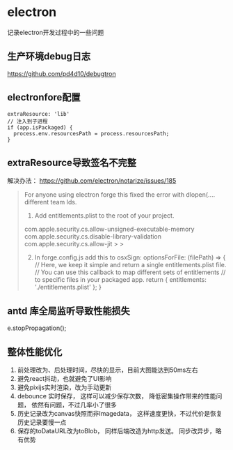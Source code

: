 # electron
记录electron开发过程中的一些问题

## 生产环境debug日志
https://github.com/pd4d10/debugtron

## electronfore配置

```
extraResource: 'lib'
// 注入到子进程
if (app.isPackaged) {
  process.env.resourcesPath = process.resourcesPath;
}
```

## extraResource导致签名不完整
解决办法： https://github.com/electron/notarize/issues/185

> For anyone using electron forge this fixed the error with dlopen(.... different team Ids.
> 1. Add entitlements.plist to the root of your project.
> <!DOCTYPE plist PUBLIC "-//Apple//DTD PLIST 1.0//EN" "http://www.apple.com/DTDs/PropertyList-1.0.dtd"> <plist version="1.0"> <dict> <key>com.apple.security.cs.allow-unsigned-executable-memory</key> <true/> <key>com.apple.security.cs.disable-library-validation</key> <true/> <key>com.apple.security.cs.allow-jit</key> > > <true/> </dict> </plist>
> 2. In forge.config.js add this to osxSign:
>       optionsForFile: (filePath) => { // Here, we keep it simple and return a single entitlements.plist file. // You can use this callback to map different sets of entitlements // to specific files in your packaged app. return { entitlements: './entitlements.plist' }; }

## antd 库全局监听导致性能损失
e.stopPropagation();


## 整体性能优化
1. 前处理改为、后处理时间，尽快的显示，目前大图能达到50ms左右
2. 避免react抖动，也就避免了UI影响
3. 避免pixijs实时渲染，改为手动更新
4. debounce 实时保存， 这样可以减少保存次数， 降低密集操作带来的性能问题， 依然有问题，不过几率小了很多
5. 历史记录改为canvas快照而非Imagedata， 这样速度更快，不过代价是恢复历史记录要慢一点
6. 保存的toDataURL改为toBlob， 同样后端改造为http发送。 同步改异步，略有优势
